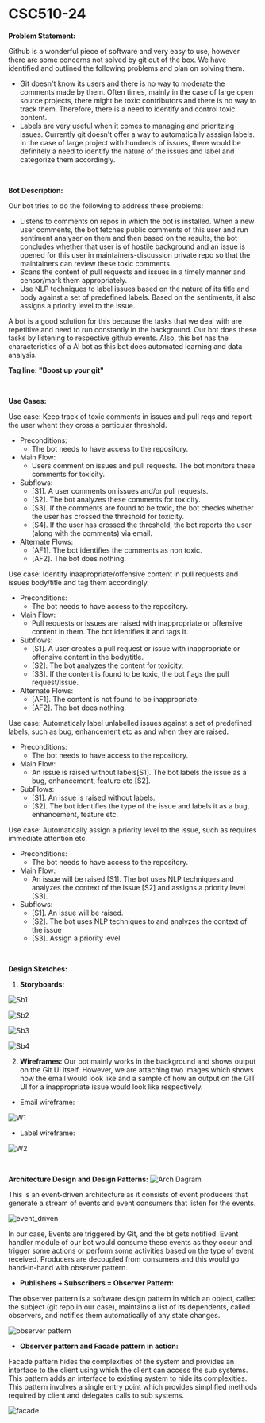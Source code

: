# CSC510-24

**Problem Statement:**

Github is a wonderful piece of software and very easy to use, however there are some concerns not solved by git out of the box. We have identified and outlined the following problems and plan on solving them.

* Git doesn't know its users and there is no way to moderate the comments made by them. Often times, mainly in the case of large open source projects, there might be toxic contributors and there is no way to track them. Therefore, there is a need to identify and control toxic content.
* Labels are very useful when it comes to managing and prioritzing issues. Currently git doesn't offer a way to automatically asssign labels. In the case of large project with hundreds of issues, there would be definitely a need to identify the nature of the issues and label and categorize them accordingly.

<br />

**Bot Description:**

Our bot tries to do the following to address these problems:
* Listens to comments on repos in which the bot is installed. When a new user comments, the bot fetches public comments of this user and run sentiment analyser on them and then based on the results, the bot concludes whether that user is of hostile background and an issue is opened for this user in maintainers-discussion private repo so that the maintainers can review these toxic comments.
* Scans the content of pull requests and issues in a timely manner and censor/mark them appropriately.
* Use NLP techniques to label issues based on the nature of its title and body against a set of predefined labels. Based on the sentiments, it also assigns a priority level to the issue.

A bot is a good solution for this because the tasks that we deal with are repetitive and need to run constantly in the background. Our bot does these tasks by listening to respective github events. Also, this bot has the characteristics of a AI bot as this bot does automated learning and data analysis.

  **Tag line: "Boost up your git"**

<br />

**Use Cases:**

Use case: Keep track of toxic comments in issues and pull reqs and report the user whent they cross a particular threshold.
* Preconditions:
  - The bot needs to have access to the repository.
* Main Flow:
  - Users comment on issues and pull requests. The bot monitors these comments for toxicity.
* Subflows:
  - [S1]. A user comments on issues and/or pull requests.
  - [S2]. The bot analyzes these comments for toxicity.
  - [S3]. If the comments are found to be toxic, the bot checks whether the user has crossed the threshold for toxicity.
  - [S4]. If the user has crossed the threshold, the bot reports the user (along with the comments) via email.
* Alternate Flows:
  - [AF1]. The bot identifies the comments as non toxic. 
  - [AF2]. The bot does nothing.


Use case: Identify inaapropriate/offensive content in pull requests and issues body/title and tag them accordingly.
* Preconditions:
  - The bot needs to have access to the repository.
* Main Flow:
  - Pull requests or issues are raised with inappropriate or offensive content in them. The bot identifies it and tags it.
* Subflows:
  - [S1]. A user creates a pull request or issue with inappropriate or offensive content in the body/title.
  - [S2]. The bot analyzes the content for toxicity.
  - [S3]. If the content is found to be toxic, the bot flags the pull request/issue.
* Alternate Flows:
  - [AF1]. The content is not found to be inappropriate.
  - [AF2]. The bot does nothing.

  
Use case: Automaticaly label unlabelled issues against a set of predefined labels, such as bug, enhancement etc as and when they are raised.
* Preconditions:
  - The bot needs to have access to the repository.
* Main Flow:
  - An issue is raised without labels[S1]. The bot labels the issue as a bug, enhancement, feature etc [S2].
* SubFlows:
  - [S1]. An issue is raised without labels. 
  - [S2]. The bot identifies the type of the issue and labels it as a bug, enhancement, feature etc.

Use case: Automatically assign a priority level to the issue, such as requires immediate attention etc.
* Preconditions:
  - The bot needs to have access to the repository.
* Main Flow:
  - An issue will be raised [S1]. The bot uses NLP techniques and analyzes the context of the issue [S2] and assigns a priority level [S3].
* Subflows:
  - [S1]. An issue will be raised. 
  - [S2]. The bot uses NLP techniques to and analyzes the context of the issue
  - [S3]. Assign a priority level
 
<br />

**Design Sketches:**

1. **Storyboards:**

![Sb1](https://github.ncsu.edu/csc510-fall2019/CSC510-24/blob/master/images/Story%20Board%201.PNG)

![Sb2](https://github.ncsu.edu/csc510-fall2019/CSC510-24/blob/master/images/Story%20Board%202.PNG)

![Sb3](https://github.ncsu.edu/csc510-fall2019/CSC510-24/blob/master/images/Story%20Board%203.PNG)

![Sb4](https://github.ncsu.edu/csc510-fall2019/CSC510-24/blob/master/images/Story%20Board%204.PNG)

2. **Wireframes:** Our bot mainly works in the background and shows output on the Git UI itself. However, we are attaching two images which shows how the email would look like and a sample of how an output on the GIT UI for a inappropriate issue would look like respectively.

 - Email wireframe:

![W1](https://github.ncsu.edu/csc510-fall2019/CSC510-24/blob/master/images/email%20wireframe.png)

 - Label wireframe:

![W2](https://github.ncsu.edu/csc510-fall2019/CSC510-24/blob/master/images/label%20wireframe.PNG)

<br />

**Architecture Design and Design Patterns:**
![Arch Dagram](https://github.ncsu.edu/csc510-fall2019/CSC510-24/blob/master/images/arch_diagram.png)


This is an event-driven architecture as it consists of event producers that generate a stream of events and event consumers that listen for the events.

![event_driven](https://github.ncsu.edu/csc510-fall2019/CSC510-24/blob/master/images/Event%20driven%20architecture.PNG)

In our case, Events are triggered by Git, and the bt gets notified. Event handler module of our bot would consume these events as they occur and trigger some actions or perform some activities based on the type of event received. Producers are decoupled from consumers and this would go hand-in-hand with observer pattern.

* **Publishers + Subscribers = Observer Pattern:**

The observer pattern is a software design pattern in which an object, called the subject (git repo in our case), maintains a list of its dependents, called observers, and notifies them automatically of any state changes.

![observer pattern](https://github.ncsu.edu/csc510-fall2019/CSC510-24/blob/master/images/Observer%20pattern.png)

* **Observer pattern and Facade pattern in action:**

Facade pattern hides the complexities of the system and provides an interface to the client using which the client can access the sub systems. 
This pattern adds an interface to existing system to hide its complexities.
This pattern involves a single entry point which provides simplified methods required by client and delegates calls to sub systems.

![facade](https://github.ncsu.edu/csc510-fall2019/CSC510-24/blob/master/images/facade%20patter.jpg)




  


